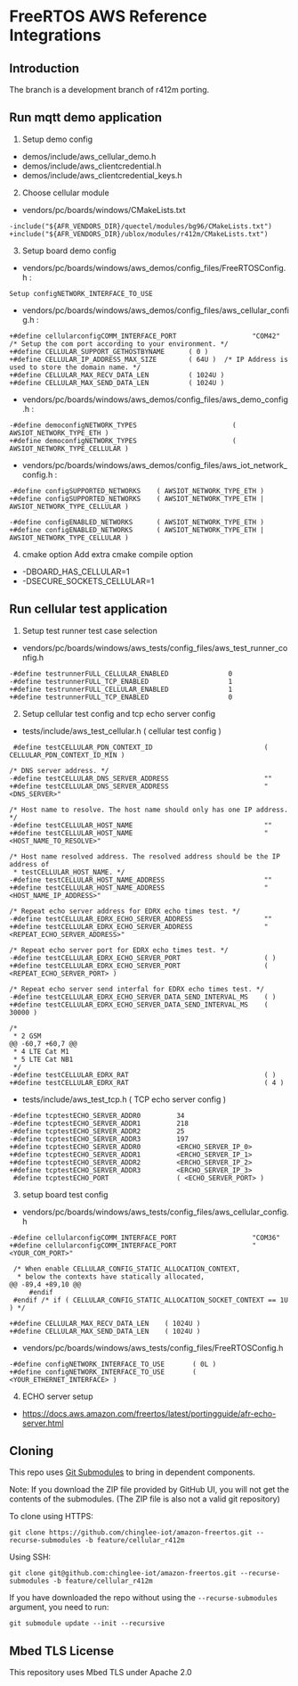 # FreeRTOS AWS Reference Integrations

## Introduction

The branch is a development branch of r412m porting.

## Run mqtt demo application
1. Setup demo config
  - demos/include/aws_cellular_demo.h
  - demos/include/aws_clientcredential.h
  - demos/include/aws_clientcredential_keys.h

2. Choose cellular module
  - vendors/pc/boards/windows/CMakeLists.txt
```
-include("${AFR_VENDORS_DIR}/quectel/modules/bg96/CMakeLists.txt")
+include("${AFR_VENDORS_DIR}/ublox/modules/r412m/CMakeLists.txt")
```

3. Setup board demo config
  - vendors/pc/boards/windows/aws_demos/config_files/FreeRTOSConfig.h :
```
Setup configNETWORK_INTERFACE_TO_USE
```
  - vendors/pc/boards/windows/aws_demos/config_files/aws_cellular_config.h :
```
+#define cellularconfigCOMM_INTERFACE_PORT                   "COM42" /* Setup the com port according to your environment. */
+#define CELLULAR_SUPPORT_GETHOSTBYNAME      ( 0 )
+#define CELLULAR_IP_ADDRESS_MAX_SIZE        ( 64U )  /* IP Address is used to store the domain name. */
+#define CELLULAR_MAX_RECV_DATA_LEN          ( 1024U )
+#define CELLULAR_MAX_SEND_DATA_LEN          ( 1024U )
```
  - vendors/pc/boards/windows/aws_demos/config_files/aws_demo_config.h :
```
-#define democonfigNETWORK_TYPES                        ( AWSIOT_NETWORK_TYPE_ETH )
+#define democonfigNETWORK_TYPES                        ( AWSIOT_NETWORK_TYPE_CELLULAR )
```
  - vendors/pc/boards/windows/aws_demos/config_files/aws_iot_network_config.h : 
```
-#define configSUPPORTED_NETWORKS    ( AWSIOT_NETWORK_TYPE_ETH )
+#define configSUPPORTED_NETWORKS    ( AWSIOT_NETWORK_TYPE_ETH | AWSIOT_NETWORK_TYPE_CELLULAR )

-#define configENABLED_NETWORKS      ( AWSIOT_NETWORK_TYPE_ETH )
+#define configENABLED_NETWORKS      ( AWSIOT_NETWORK_TYPE_ETH | AWSIOT_NETWORK_TYPE_CELLULAR )

```

4. cmake option
Add extra cmake compile option
  - -DBOARD_HAS_CELLULAR=1
  - -DSECURE_SOCKETS_CELLULAR=1

## Run cellular test application
1. Setup test runner test case selection
  - vendors/pc/boards/windows/aws_tests/config_files/aws_test_runner_config.h
```
-#define testrunnerFULL_CELLULAR_ENABLED               0
-#define testrunnerFULL_TCP_ENABLED                    1
+#define testrunnerFULL_CELLULAR_ENABLED               1
+#define testrunnerFULL_TCP_ENABLED                    0
```

2. Setup cellular test config and tcp echo server config
  - tests/include/aws_test_cellular.h ( cellular test config )
 ```
  #define testCELLULAR_PDN_CONTEXT_ID                            ( CELLULAR_PDN_CONTEXT_ID_MIN )

 /* DNS server address. */
-#define testCELLULAR_DNS_SERVER_ADDRESS                        ""
+#define testCELLULAR_DNS_SERVER_ADDRESS                        "<DNS_SERVER>"

 /* Host name to resolve. The host name should only has one IP address. */
-#define testCELLULAR_HOST_NAME                                 ""
+#define testCELLULAR_HOST_NAME                                 "<HOST_NAME_TO_RESOLVE>"

 /* Host name resolved address. The resolved address should be the IP address of
  * testCELLULAR_HOST_NAME. */
-#define testCELLULAR_HOST_NAME_ADDRESS                         ""
+#define testCELLULAR_HOST_NAME_ADDRESS                         "<HOST_NAME_IP_ADDRESS>"

 /* Repeat echo server address for EDRX echo times test. */
-#define testCELLULAR_EDRX_ECHO_SERVER_ADDRESS                  ""
+#define testCELLULAR_EDRX_ECHO_SERVER_ADDRESS                  "<REPEAT_ECHO_SERVER_ADDRESS>"

 /* Repeat echo server port for EDRX echo times test. */
-#define testCELLULAR_EDRX_ECHO_SERVER_PORT                     ( )
+#define testCELLULAR_EDRX_ECHO_SERVER_PORT                     ( <REPEAT_ECHO_SERVER_PORT> )

 /* Repeat echo server send interfal for EDRX echo times test. */
-#define testCELLULAR_EDRX_ECHO_SERVER_DATA_SEND_INTERVAL_MS    ( )
+#define testCELLULAR_EDRX_ECHO_SERVER_DATA_SEND_INTERVAL_MS    ( 30000 )

 /*
  * 2 GSM
@@ -60,7 +60,7 @@
  * 4 LTE Cat M1
  * 5 LTE Cat NB1
  */
-#define testCELLULAR_EDRX_RAT                                  ( )
+#define testCELLULAR_EDRX_RAT                                  ( 4 )
 ```
  - tests/include/aws_test_tcp.h ( TCP echo server config )
```
-#define tcptestECHO_SERVER_ADDR0         34
-#define tcptestECHO_SERVER_ADDR1         218
-#define tcptestECHO_SERVER_ADDR2         25
-#define tcptestECHO_SERVER_ADDR3         197
+#define tcptestECHO_SERVER_ADDR0         <ERCHO_SERVER_IP_0>
+#define tcptestECHO_SERVER_ADDR1         <ERCHO_SERVER_IP_1>
+#define tcptestECHO_SERVER_ADDR2         <ERCHO_SERVER_IP_2>
+#define tcptestECHO_SERVER_ADDR3         <ERCHO_SERVER_IP_3>
 #define tcptestECHO_PORT                 ( <ECHO_SERVER_PORT> )
```

3. setup board test config
  - vendors/pc/boards/windows/aws_tests/config_files/aws_cellular_config.h
```
-#define cellularconfigCOMM_INTERFACE_PORT                   "COM36"
+#define cellularconfigCOMM_INTERFACE_PORT                   "<YOUR_COM_PORT>"

 /* When enable CELLULAR_CONFIG_STATIC_ALLOCATION_CONTEXT,
  * below the contexts have statically allocated,
@@ -89,4 +89,10 @@
     #endif
 #endif /* if ( CELLULAR_CONFIG_STATIC_ALLOCATION_SOCKET_CONTEXT == 1U ) */

+#define CELLULAR_MAX_RECV_DATA_LEN    ( 1024U )
+#define CELLULAR_MAX_SEND_DATA_LEN    ( 1024U )
```
  - vendors/pc/boards/windows/aws_tests/config_files/FreeRTOSConfig.h
```
-#define configNETWORK_INTERFACE_TO_USE       ( 0L )
+#define configNETWORK_INTERFACE_TO_USE       ( <YOUR_ETHERNET_INTERFACE> )
```

4. ECHO server setup
 - https://docs.aws.amazon.com/freertos/latest/portingguide/afr-echo-server.html

## Cloning
This repo uses [Git Submodules](https://git-scm.com/book/en/v2/Git-Tools-Submodules) to bring in dependent components.

Note: If you download the ZIP file provided by GitHub UI, you will not get the contents of the submodules. (The ZIP file is also not a valid git repository)

To clone using HTTPS:
```
git clone https://github.com/chinglee-iot/amazon-freertos.git --recurse-submodules -b feature/cellular_r412m
```
Using SSH:
```
git clone git@github.com:chinglee-iot/amazon-freertos.git --recurse-submodules -b feature/cellular_r412m
```

If you have downloaded the repo without using the `--recurse-submodules` argument, you need to run:
```
git submodule update --init --recursive
```


## Mbed TLS License
This repository uses Mbed TLS under Apache 2.0
